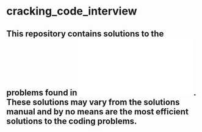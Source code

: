 # cracking_code_interview

## This repository contains solutions to the problems found in ![Cracking the Coding Interview](chrome-extension://efaidnbmnnnibpcajpcglclefindmkaj/viewer.html?pdfurl=https%3A%2F%2Fcin.ufpe.br%2F~fbma%2FCrack%2FCracking%2520the%2520Coding%2520Interview%2520189%2520Programming%2520Questions%2520and%2520Solutions.pdf&clen=56427430&chunk=true). These solutions may vary from the solutions manual and by no means are the most efficient solutions to the coding problems.
